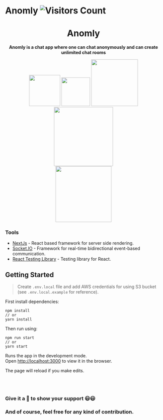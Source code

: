# Anomly ![Visitors Count](https://visitor-badge.laobi.icu/badge?page_id=msk4862.Anomly)

<div align="center">
    <h1>Anomly</h1>
    <p>
         <b>Anomly is a chat app where one can chat anonymously and can create unlimited chat rooms</b>
    </p>
      <img src="https://api.travis-ci.org/msk4862/Anomly.svg?branch=master&status=passed" width="100">
      <img src="https://img.shields.io/github/license/msk4862/Anomly?style=flat-square" width="92">
      <img src="https://forthebadge.com/images/badges/made-with-javascript.svg" width="150">
      <img src="https://forthebadge.com/images/badges/powered-by-responsibility.svg" width="190">
      <br />
      <img src="https://forthebadge.com/images/badges/built-with-love.svg" width="180">
</div>

### Tools

-   [NextJs](https://nextjs.org/) - React based framework for server side rendering.
-   [Socket.IO](https://socket.io/) - Framework for real-time bidirectional event-based communication.
-   [React Testing Library](https://github.com/testing-library/react-testing-library) - Testing library for React.

## Getting Started

> Create `.env.local` file and add AWS credentials for using S3 bucket (see `.env.local.example` for reference).

First install dependencies:

```
npm install
// or
yarn install
```

Then run using:

```
npm run start
// or
yarn start
```

Runs the app in the development mode.<br />
Open [http://localhost:3000](http://localhost:3000) to view it in the browser.

The page will reload if you make edits.

<br />
<br />

### Give it a 🌟 to show your support 😃😃

### And of course, feel free for any kind of contribution.
